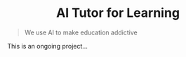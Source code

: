 <h1 align="center">AI Tutor for Learning</h1>

> We use AI to make education addictive

This is an ongoing project...
